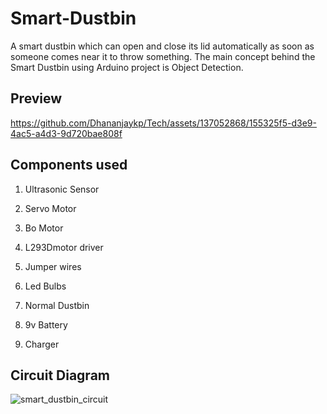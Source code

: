 # Smart-Dustbin
A smart dustbin which can open and close its lid automatically as soon as someone comes near it to throw something.
The main concept behind the Smart Dustbin using Arduino project is Object Detection.

## Preview



https://github.com/Dhananjaykp/Tech/assets/137052868/155325f5-d3e9-4ac5-a4d3-9d720bae808f
## Components used


1.	Ultrasonic Sensor

2.	Servo Motor

3.	Bo Motor

4.	L293Dmotor driver

5.	Jumper wires

6.	Led Bulbs

7.	Normal Dustbin
 
8.	9v Battery

9.	Charger 


## Circuit Diagram

![smart_dustbin_circuit](https://user-images.githubusercontent.com/56248007/119528865-31547380-bd9f-11eb-8535-9605b1661202.png)

